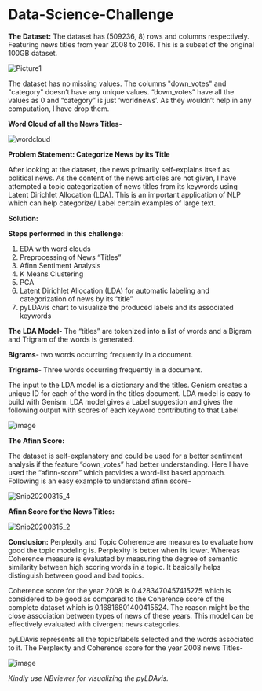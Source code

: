 # Data-Science-Challenge
**The Dataset:**
The dataset has (509236, 8) rows and columns respectively. Featuring news titles from year 2008 to 2016. This is a subset of the original 100GB dataset.

![Picture1](https://user-images.githubusercontent.com/13540908/76710198-b257ab80-66c2-11ea-8592-db64692fbd6d.png)

The dataset has no missing values. 
The columns "down_votes"  and "category" doesn’t have any unique values. “down_votes” have all the values as 0 and “category” is just ‘worldnews’. As they wouldn’t help in any computation, I have drop them.

**Word Cloud of all the News Titles-**

![wordcloud](https://user-images.githubusercontent.com/13540908/76710234-0793bd00-66c3-11ea-8f7a-886b44f4619c.png)


**Problem Statement: Categorize News by its Title**

After looking at the dataset, the news primarily self-explains itself as political news. As the content of the news articles are not given, I have attempted a topic categorization of news titles from its keywords using Latent Dirichlet Allocation (LDA).
This is an important application of NLP which can help categorize/ Label certain examples of large text. 

**Solution:**
 
**Steps performed in this challenge:**

1) EDA with word clouds
2) Preprocessing of News “Titles”
3) Afinn Sentiment Analysis
4) K Means Clustering
5) PCA
6) Latent Dirichlet Allocation (LDA) for automatic labeling and categorization of news by its “title”
7) pyLDAvis chart to visualize the produced labels and its associated keywords

**The LDA Model-**
The “titles” are tokenized into a list of words and a Bigram and Trigram of the words is generated. 


**Bigrams**- two words occurring frequently in a document.

**Trigrams**- Three words occurring frequently in a document.

The input to the LDA model is a dictionary and the titles. Genism creates a unique ID for each of the word in the titles document. LDA model is easy to build with Genism. LDA model gives a Label suggestion and gives the following output with scores of each keyword contributing to that Label

![image](https://user-images.githubusercontent.com/13540908/76710303-a8827800-66c3-11ea-9285-ea8a71aabdf6.png)


**The Afinn Score:**

The dataset is self-explanatory and could be used for a better sentiment analysis if the feature “down_votes” had better understanding. Here I have used the “afinn-score” which provides a word-list based approach. Following is an easy example to understand afinn score-

![Snip20200315_4](https://user-images.githubusercontent.com/13540908/76710233-0793bd00-66c3-11ea-9e82-cbd46183bdf9.png)

**Afinn Score for the News Titles:**

![Snip20200315_2](https://user-images.githubusercontent.com/13540908/76710231-05c9f980-66c3-11ea-8dba-fc0ffdc72b2b.png)


**Conclusion:** 
Perplexity and Topic Coherence are measures to evaluate how good the topic modeling is. Perplexity is better when its lower.
Whereas Coherence measure is evaluated by measuring the degree of semantic similarity between high scoring words in a topic. It basically helps distinguish between good and bad topics. 

Coherence score for the year 2008 is 0.4283470457415275 which is considered to be good as compared to the Coherence score of the complete dataset which is 0.16816801400415524. The reason might be the close association between types of news of these years. This model can be effectively evaluated with divergent news categories. 

pyLDAvis represents all the topics/labels selected and the words associated to it.
The Perplexity and Coherence score for the year 2008 news Titles-

![image](https://user-images.githubusercontent.com/13540908/76710419-a79e1600-66c4-11ea-9bf8-10bdb770ac67.png)

*Kindly use NBviewer for visualizing the pyLDAvis.*
